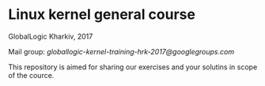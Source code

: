 # Linux kernel general course
GlobalLogic Kharkiv, 2017

Mail group: _globallogic-kernel-training-hrk-2017@googlegroups.com_

This repository is aimed for sharing our exercises and your solutins in scope of the cource.
